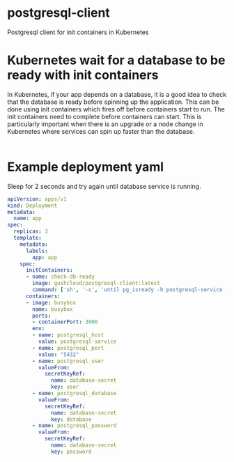 # postgresql-client
Postgresql client for init containers in Kubernetes

# Kubernetes wait for a database to be ready with init containers
In Kubernetes, if your app depends on a database, it is a good idea to check that the database is ready before spinning up the application. This can be done using init containers which fires off before containers start to run. The init containers need to complete before containers can start. This is particularly important when there is an upgrade or a node change in Kubernetes where services can spin up faster than the database. <br /><br />

# Example deployment yaml
Sleep for 2 seconds and try again until database service is running. 
```yaml
apiVersion: apps/v1
kind: Deployment
metadata:
  name: app
spec:
  replicas: 3
  template:
    metadata:
      labels:
        app: app
    spec:
      initContainers:
      - name: check-db-ready
        image: gushcloud/postgresql-client:latest
        command: ['sh', '-c', 'until pg_isready -h postgresql-service -p 5432; do echo waiting for database; sleep 2; done;']
      containers:
      - image: busybox
        name: busybox
        ports:
        - containerPort: 3000
        env:
        - name: postgresql_host
          value: postgresql-service
        - name: postgresql_port
          value: "5432"
        - name: postgresql_user
          valueFrom:
            secretKeyRef:
              name: database-secret
              key: user
        - name: postgresql_database
          valueFrom:
            secretKeyRef:
              name: database-secret
              key: database
        - name: postgresql_password
          valueFrom:
            secretKeyRef:
              name: database-secret
              key: password
```
